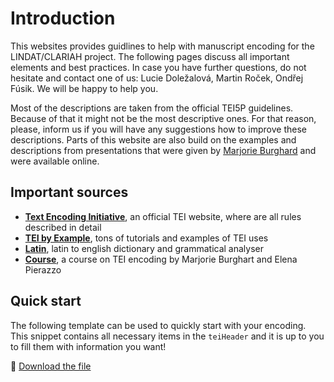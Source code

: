 # Introduction

This websites provides guidlines to help with manuscript encoding for the LINDAT/CLARIAH project. The following pages discuss all important elements and best practices. In case you have further questions, do not hesitate and contact one of us: Lucie Doležalová, Martin Roček, Ondřej Fúsik. We will be happy to help you.

Most of the descriptions are taken from the official TEI5P guidelines. Because of that it might not be the most descriptive ones. For that reason, please, inform us if you will have any suggestions how to improve these descriptions. Parts of this website are also build on the examples and descriptions from presentations that were given by [Marjorie Burghard](https://www.digitalmanuscripts.eu/people/co-ordinators/marjorie-burghart/) and were available online.

## Important sources
+ [**Text Encoding Initiative**](https://www.tei-c.org/release/doc/tei-p5-doc/en/html/index.html), an official TEI website, where are all rules described in detail
+ [**TEI by Example**](http://teibyexample.org/TBE.htm), tons of tutorials and examples of TEI uses
+ [**Latin**](https://latin.rocek.dev), latin to english dictionary and grammatical analyser
+ [**Course**](https://teach.dariah.eu/course/view.php?id=32&section=0), a course on TEI encoding by Marjorie Burghart and Elena Pierazzo

## Quick start

The following template can be used to quickly start with your encoding. This snippet contains all necessary items in the `teiHeader` and it is up to you to fill them with information you want!

:floppy_disk: <a href="../files/quick_start.xml" download>Download the file</a>
